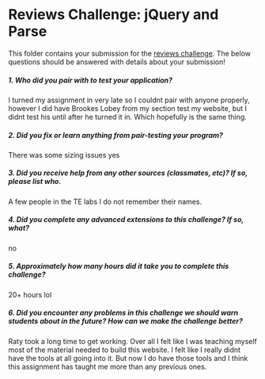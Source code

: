 # Reviews Challenge: jQuery and Parse

This folder contains your submission for the [reviews challenge](http://faculty.washington.edu/joelross/courses/info343/#/challenges/reviews). The below questions should be answered with details about your submission!

##### 1. Who did you pair with to test your application? #####
I turned my assignment in very late so I couldnt pair with anyone properly, however I did have Brookes Lobey from my section test my website, but I didnt test his until after he turned it in. Which hopefully is the same thing.

##### 2. Did you fix or learn anything from pair-testing your program? #####
There was some sizing issues yes

##### 3. Did you receive help from any other sources (classmates, etc)? If so, please list who. #####
A few people in the TE labs I do not remember their names.

##### 4. Did you complete any advanced extensions to this challenge? If so, what? #####
no

##### 5. Approximately how many hours did it take you to complete this challenge? #####
20+ hours lol

##### 6. Did you encounter any problems in this challenge we should warn students about in the future? How can we make the challenge better? #####
Raty took a long time to get working. Over all I felt like I was teaching myself most of the material needed to build this website. I felt like I really didnt have the tools at all going into it. But now I do have those tools and I think this assignment has taught me more than any previous ones.
